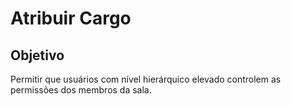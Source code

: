 # Atribuir Cargo

## Objetivo

Permitir que usuários com nível hierárquico elevado controlem as permissões dos membros da sala.
